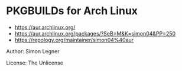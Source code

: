 # PKGBUILDs for Arch Linux

* https://aur.archlinux.org/
* https://aur.archlinux.org/packages/?SeB=M&K=simon04&PP=250
* https://repology.org/maintainer/simon04%40aur

Author: Simon Legner

License: The Unlicense
